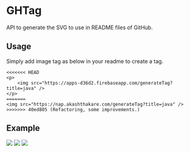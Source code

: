 # GHTag

API to generate the SVG to use in README files of GitHub.

## Usage
Simply add image tag as below in your readme to create a tag.

```
<<<<<<< HEAD
<p>
    <img src="https://apps-d36d2.firebaseapp.com/generateTag?title=java" />
</p>
=======
<img src="https://nap.akashthakare.com/generateTag?title=java" />
>>>>>>> 40ed805 (Refactoring, some improvements.)
```
 
 ## Example
 <p>
  <img src="https://apps-d36d2.firebaseapp.com/generateTag?title=Java" /> 
  <img src="https://apps-d36d2.firebaseapp.com/generateTag?title=C#" /> 
  <img src="https://apps-d36d2.firebaseapp.com/generateTag?title=Spring" /> 
</p>
